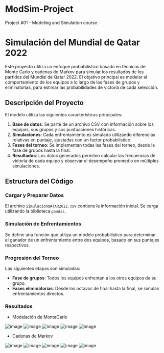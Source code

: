 # ModSim-Project
Project #01 - Modeling and Simulation course

# Simulación del Mundial de Qatar 2022

Este proyecto utiliza un enfoque probabilístico basado en técnicas de Monte Carlo y cadenas de Markov para simular los resultados de los partidos del Mundial de Qatar 2022. El objetivo principal es modelar el comportamiento de los equipos a lo largo de las fases de grupos y eliminatorias, para estimar las probabilidades de victoria de cada selección.

## Descripción del Proyecto

El modelo utiliza las siguientes características principales:
1. **Base de datos**: Se parte de un archivo CSV con información sobre los equipos, sus grupos y sus puntuaciones históricas.
2. **Simulaciones**: Cada enfrentamiento es simulado utilizando diferencias relativas en puntaje, ajustadas con un factor probabilístico.
3. **Fases del torneo**: Se implementan todas las fases del torneo, desde la fase de grupos hasta la final.
4. **Resultados**: Los datos generados permiten calcular las frecuencias de victoria de cada equipo y observar el desempeño promedio en múltiples simulaciones.

## Estructura del Código

### Cargar y Preparar Datos
El archivo `SimulacionQATAR2022.csv` contiene la información inicial. Se carga utilizando la biblioteca `pandas`.

### Simulación de Enfrentamientos
Se define una función que utiliza un modelo probabilístico para determinar el ganador de un enfrentamiento entre dos equipos, basado en sus puntajes respectivos.

### Progresión del Torneo
Las siguientes etapas son simuladas:
- **Fase de grupos**: Todos los equipos enfrentan a los otros equipos de su grupo.
- **Fases eliminatorias**: Desde los octavos de final hasta la final, se simulan enfrentamientos directos.

### Resultados

- Modelación de MonteCarlo

![image](https://github.com/user-attachments/assets/929aa270-acde-4703-a2ed-5fa9654ff195)
![image](https://github.com/user-attachments/assets/82f44a56-7afa-4679-b3fa-d90e258e209d)
![image](https://github.com/user-attachments/assets/bb341913-8486-4a97-ba85-98b191ddb78f)
![image](https://github.com/user-attachments/assets/a54cf084-5dae-41cc-89e7-5bb0f39dd7d6)
![image](https://github.com/user-attachments/assets/7425cfd4-3fd6-4b7f-8e34-21d6c2464af6)
  
- Cadenas de Markov

![image](https://github.com/user-attachments/assets/8ca74e50-e5e4-460d-9b5a-07baffa228a2)
![image](https://github.com/user-attachments/assets/46bc17be-b745-47b1-ba14-7d4f3d908b09)
![image](https://github.com/user-attachments/assets/d449baab-8301-4502-a716-934158f83d4a)
![image](https://github.com/user-attachments/assets/e44a695c-ecb7-4022-a679-d7baca24c336)
![image](https://github.com/user-attachments/assets/db0f20d5-a2e8-4fc4-891a-f58e77ccd519)

